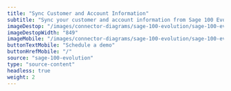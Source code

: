 ```yaml
---
title: "Sync Customer and Account Information"
subtitle: "Sync your customer and account information from Sage 100 Evolution to our B2B Trade Store."
imageDestop: "/images/connector-diagrams/sage-100-evolution/sage-100-evolution-2-desk.svg"
imageDestopWidth: "849"
imageMobile: "/images/connector-diagrams/sage-100-evolution/sage-100-evolution-2-mobile.svg"
buttonTextMobile: "Schedule a demo"
buttonHrefMobile: "/"
source: "sage-100-evolution"
type: "source-content"
headless: true
weight: 2
---
```

